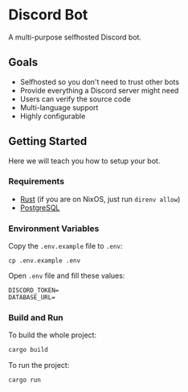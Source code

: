 # Discord Bot
A multi-purpose selfhosted Discord bot.

## Goals
- Selfhosted so you don't need to trust other bots
- Provide everything a Discord server might need
- Users can verify the source code
- Multi-language support
- Highly configurable

## Getting Started
Here we will teach you how to setup your bot.

### Requirements
- [Rust](https://www.rust-lang.org/) (if you are on NixOS, just run `direnv allow`)
- [PostgreSQL](https://www.postgresql.org/)

### Environment Variables
Copy the `.env.example` file to `.env`:
```
cp .env.example .env
```

Open `.env` file and fill these values:
```
DISCORD_TOKEN=
DATABASE_URL=
```

### Build and Run
To build the whole project:
```sh
cargo build
```

To run the project:
```sh
cargo run
```
